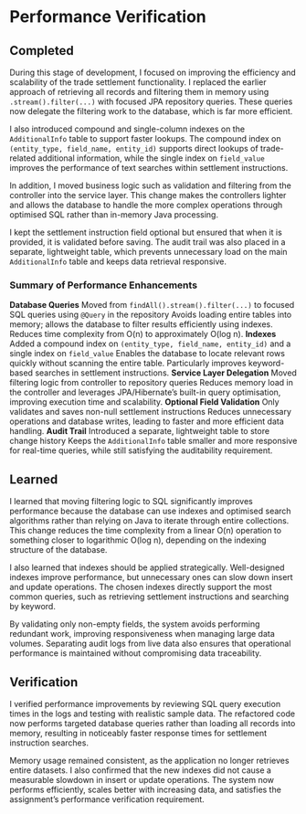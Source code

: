 # Performance Verification

## Completed

During this stage of development, I focused on improving the efficiency and scalability of the trade settlement functionality. I replaced the earlier approach of retrieving all records and filtering them in memory using `.stream().filter(...)` with focused JPA repository queries. These queries now delegate the filtering work to the database, which is far more efficient.

I also introduced compound and single-column indexes on the `AdditionalInfo` table to support faster lookups. The compound index on `(entity_type, field_name, entity_id)` supports direct lookups of trade-related additional information, while the single index on `field_value` improves the performance of text searches within settlement instructions.

In addition, I moved business logic such as validation and filtering from the controller into the service layer. This change makes the controllers lighter and allows the database to handle the more complex operations through optimised SQL rather than in-memory Java processing.

I kept the settlement instruction field optional but ensured that when it is provided, it is validated before saving. The audit trail was also placed in a separate, lightweight table, which prevents unnecessary load on the main `AdditionalInfo` table and keeps data retrieval responsive.

### Summary of Performance Enhancements

**Database Queries** Moved from `findAll().stream().filter(...)` to focused SQL queries using `@Query` in the repository Avoids loading entire tables into memory; allows the database to filter results efficiently using indexes. Reduces time complexity from O(n) to approximately O(log n).
**Indexes** Added a compound index on `(entity_type, field_name, entity_id)` and a single index on `field_value` Enables the database to locate relevant rows quickly without scanning the entire table. Particularly improves keyword-based searches in settlement instructions.
**Service Layer Delegation** Moved filtering logic from controller to repository queries Reduces memory load in the controller and leverages JPA/Hibernate’s built-in query optimisation, improving execution time and scalability.
**Optional Field Validation** Only validates and saves non-null settlement instructions Reduces unnecessary operations and database writes, leading to faster and more efficient data handling.
**Audit Trail** Introduced a separate, lightweight table to store change history Keeps the `AdditionalInfo` table smaller and more responsive for real-time queries, while still satisfying the auditability requirement.

## Learned

I learned that moving filtering logic to SQL significantly improves performance because the database can use indexes and optimised search algorithms rather than relying on Java to iterate through entire collections. This change reduces the time complexity from a linear O(n) operation to something closer to logarithmic O(log n), depending on the indexing structure of the database.

I also learned that indexes should be applied strategically. Well-designed indexes improve performance, but unnecessary ones can slow down insert and update operations. The chosen indexes directly support the most common queries, such as retrieving settlement instructions and searching by keyword.

By validating only non-empty fields, the system avoids performing redundant work, improving responsiveness when managing large data volumes. Separating audit logs from live data also ensures that operational performance is maintained without compromising data traceability.

## Verification

I verified performance improvements by reviewing SQL query execution times in the logs and testing with realistic sample data. The refactored code now performs targeted database queries rather than loading all records into memory, resulting in noticeably faster response times for settlement instruction searches.

Memory usage remained consistent, as the application no longer retrieves entire datasets. I also confirmed that the new indexes did not cause a measurable slowdown in insert or update operations. The system now performs efficiently, scales better with increasing data, and satisfies the assignment’s performance verification requirement.
